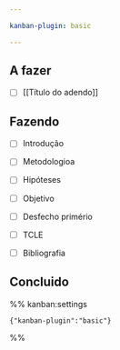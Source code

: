 ```yaml
---

kanban-plugin: basic

---
```


## A fazer

- [ ] [[Título do adendo]]


## Fazendo

- [ ] Introdução
- [ ] Metodologioa
- [ ] Hipóteses
- [ ] Objetivo
- [ ] Desfecho primério
- [ ] TCLE
- [ ] Bibliografia


## Concluido





%% kanban:settings
```
{"kanban-plugin":"basic"}
```
%%